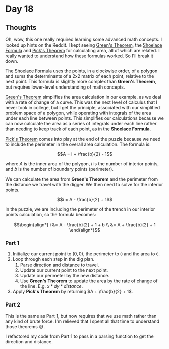 # Day 18

## Thoughts

Oh, wow, this one really required learning some advanced math concepts. I looked up hints on the Reddit. I kept seeing [Green's Theorem](https://en.wikipedia.org/wiki/Green%27s_theorem), the [Shoelace Formula](https://en.wikipedia.org/wiki/Shoelace_formula) and [Pick's Theorem](https://en.wikipedia.org/wiki/Pick's_theorem) for calculating area, all of which are related. I really wanted to understand how these formulas worked. So I'll break it down.

The [Shoelace Formula](https://en.wikipedia.org/wiki/Shoelace_formula) uses the points, in a clockwise order, of a polygon and sums the determinants of a 2x2 matrix of each point, relative to the next point. This formula is slightly more complex than **Green's Theorem**, but requires lower-level understanding of math concepts.

[Green's Theorem](https://en.wikipedia.org/wiki/Green%27s_theorem) simplifies the area calculation in our example, as we deal with a rate of change of a curve. This was the next level of calculus that I never took in college, but I get the principle, associated with our simplified problem space of a polygon, while operating with integrals of the area under each line between points. This simplifies our calculations because we can now calculate the area as a series of integrals under each line rather than needing to keep track of each point, as in the **Shoelace Formula**.

[Pick's Theorem](https://en.wikipedia.org/wiki/Pick's_theorem) comes into play at the end of the puzzle because we need to include the perimeter in the overall area calculation. The formula is:

```math
A = i + \frac{b}{2} - 1
```

where $A$ is the inner area of the polygon, $i$ is the number of interior points, and $b$ is the number of boundary points (perimeter). 

We can calculate the area from **Green's Theorem** and the perimeter from the distance we travel with the digger. We then need to solve for the interior points.

```math
i = A - \frac{b}{2} + 1
```

In the puzzle, we are including the perimeter of the trench in our interior points calculation, so the formula becomes:

```math
\begin{align*}
i &= A - \frac{b}{2} + 1 + b \\
  &= A + \frac{b}{2} + 1
\end{align*}
```

### Part 1

1. Initialize our current point to $(0, 0)$, the perimeter to `0` and the area to `0`.
2. Loop through each step in the dig plan.
   1. Parse direction and distance to travel.
   2. Update our current point to the next point.
   3. Update our perimeter by the new distance.
   4. Use **Green's Theorem** to update the area by the rate of change of the line. E.g. $x * dy * distance$.
3. Apply **Pick's Theorem** by returning $A + \frac{b}{2} + 1$.

### Part 2

This is the same as Part 1, but now requires that we use math rather than any kind of brute force. I'm relieved that I spent all that time to understand those theorems 😅.

I refactored my code from Part 1 to pass in a parsing function to get the direction and distance. 

